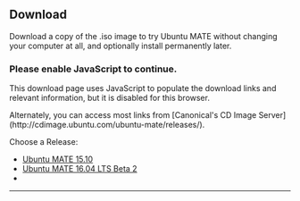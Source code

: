 <!--
.. title: Download Ubuntu MATE
.. slug: download
.. date: 2016-04-04 10:00:00 UTC
.. tags: Ubuntu,MATE,download
.. link:
.. description: Download Ubuntu MATE
.. type: text
.. author: Luke Horwell
-->

## Download
Download a copy of the .iso image to try Ubuntu MATE without changing your
computer at all, and optionally install permanently later.

<noscript>
  <div class="alert alert-danger">
    <h3>Please enable JavaScript to continue.</h3>
    <p>This download page uses JavaScript to populate the download links
    and relevant information, but it is disabled for this browser.</p>
    <p>Alternately, you can access most links from
    [Canonical's CD Image Server](http://cdimage.ubuntu.com/ubuntu-mate/releases/).</p>
  </div>
</noscript>

<div id="release-list">
  <p>Choose a Release:</p>
  <ul id="release" class="nav nav-pills" role="tablist">
    <li id="wily" role="presentation"><a href="#wily" aria-controls="home" role="tab" data-toggle="tab">Ubuntu MATE 15.10</a></li>
    <li id="xenial" role="presentation"><a href="#xenial" aria-controls="profile" role="tab" data-toggle="tab">Ubuntu MATE 16.04 LTS Beta 2</a></li>
    <li id="version-C" role="presentation"><a style="display:none" aria-controls="home" role="tab" data-toggle="tab">version-C-FRIENDLY-NAME</a></li>
  </ul>
  <hr>
</div>

<div id="arch-list" hidden>
  <p>Choose your architecture:</p>
  <ul id="arch" class="nav nav-pills" role="tablist">
    <li id="i386" role="presentation"><a href="#i386" role="tab" data-toggle="tab">32-bit PC/Mac</a></li>
    <li id="amd64" role="presentation"><a href="#amd64" role="tab" data-toggle="tab">64-bit PC/Mac</a></li>
    <li id="powerpc" role="presentation"><a href="#powerpc" role="tab" data-toggle="tab">PowerPC/Mac</a></li>
    <li id="armhf" role="presentation"><a href="#armhf" role="tab" data-toggle="tab">Raspberry Pi</a></li>
    <li id="arch-help-tab" role="presentation" style="display:none;"><a href="#arch-help" role="tab" data-toggle="tab"><span class="fa fa-question-circle"></span> Which one?</a></li>
  </ul>

  <div id="arch-help">
    <br>
    <div class="col-md-3">
      <div class="well">
        <h4>32-bit PC/Mac (i386)</h4>
        Ideal for computers with:
        <ul>
          <li>Less than 2 GB of RAM.</li>
          <li>Intel and AMD processors.</li>
          <li>Ageing PCs with low-RAM resources.</li>
          <li>Older Intel-based Apple Macintosh systems.</li>
        </ul>
        <a href=""></a>
      </div>
    </div>
    <div class="col-md-3">
      <div class="well">
        <h4>64-bit PC/Mac (amd64)</h4>
        Ideal for computers with:
        <ul>
          <li>More than 3 GB of RAM.</li>
          <li>64-bit capable Intel and AMD processors</li>
          <li>UEFI PCs booting in CSM mode.</li>
          <li>Modern Intel-based Apple Macs</li>
        </ul>
      </div>
    </div>
    <div class="col-md-3">
      <div class="well">
        <h4>PowerPC / Mac</h4>
        Designed for old generation PowerPC-based hardware, like:
        <ul>
          <li>Apple Macintosh G3, G4 and G5</li>
          <li>iBooks and PowerBooks</li>
          <li>IBM OpenPower 7xx Machines</li>
        </ul>
      </div>
    </div>
    <div class="col-md-3">
      <div class="well">
        <h4>Raspberry Pi (armhf)</h4>
        Works on models that have the aarch32 (ARMv7) architecture.
        <ul>
          <li>Raspberry Pi 2</li>
          <li>Raspberry Pi 3</li>
        </ul>
      </div>
    </div>
  </div>
  <hr>
</div>
<div id="download-links" class="row" hidden>
  <div id="release-notes" class="row">
    <div class="col-xs-3">
      <div class="text-center">
        <br>
        <img src="/favicon-144.png" alt="Ubuntu MATE">
      </div>
    </div>
    <div class="col-xs-9">
      <h3>Release Notes</h3>
      <p>See what's new and any other important information for this release.</p>
      <div id="LTS" class="alert alert-success LTS-CODENAMES">
        <p>
          <b>This release has Long Term Support (LTS)</b><br>
          Recommended if you desire a stable system. Support ends on <b>LTS_END_DATE</b>.
        </p>
      </div>
      <p><a class="rpi" href="/raspberry-pi/"><img src="/images/logos/raspberry-pi.png" width="16px" height="16px"> Learn More</a></p>
      <p><a class="rpi" href="/raspberry-pi-change-log/"><img src="/images/logos/raspberry-pi.png" width="16px" height="16px"> What's New?</a></p>
      <p><a class="wily" href="/blog/ubuntu-mate-wily-final-release/"><span class="fa fa-file"></span> Release Announcement</a></p>
      <p><a class="xenial" href="https://ubuntu-mate.org/blog/ubuntu-mate-xenial-beta2/"><span class="fa fa-file"></span> Release Announcement</a></p>
      <p><a class="version-C" href="version-C-RELEASE-URL"><span class="fa fa-file"></span> Release Announcement</a></p>
      <div id="wily-WARNING" hidden>
        <h3><b><span class="fa fa-warning"></span> wily-WARNING-HEADER</b></h3>
        <p>wily-WARNING-TEXT</p>
      </div>
      <div id="xenial-WARNING" hidden>
        <h3><b><span class="fa fa-warning"></span> xenial-WARNING-HEADER</b></h3>
        <p>xenial-WARNING-TEXT</p>
      </div>
      <div id="version-C-WARNING" hidden>
        <h3><b><span class="fa fa-warning"></span> version-C-WARNING-HEADER</b></h3>
        <p>version-C-WARNING-TEXT</p>
      </div>
    </div>
  </div>
  <hr>
  <div id="bittorrent" class="row">
    <div class="col-xs-3">
      <div class="text-center">
        <br>
        <img src="../assets/img/misc/torrent.png" alt="BitTorrent">
      </div>
    </div>
    <div class="col-xs-9">
      <h3>Via Torrent</h3>
      <p>If you can spare the bytes, a torrent is the recommended method to download Ubuntu MATE.</p>
      <p>
        <a class="wily-i386" href="http://cdimage.ubuntu.com/ubuntu-mate/releases/15.10/release/ubuntu-mate-15.10-desktop-i386.iso.torrent"><span class="fa fa-download"></span> ubuntu-mate-15.10-desktop-i386.iso.torrent</a>
        <a class="wily-amd64" href="http://cdimage.ubuntu.com/ubuntu-mate/releases/15.10/release/ubuntu-mate-15.10-desktop-amd64.iso.torrent"><span class="fa fa-download"></span> ubuntu-mate-15.10-desktop-amd64.iso.torrent</a>
        <a class="wily-powerpc" href="http://cdimage.ubuntu.com/ubuntu-mate/releases/15.10/release/ubuntu-mate-15.10-desktop-powerpc.iso.torrent"><span class="fa fa-download"></span> ubuntu-mate-15.10-desktop-powerpc.iso.torrent</a>
        <a class="wily-armhf" href="https://ubuntu-mate.org/raspberry-pi/ubuntu-mate-15.10.3-desktop-armhf-raspberry-pi-2.img.xz.torrent"><span class="fa fa-download"></span> ubuntu-mate-15.10.3-desktop-armhf-raspberry-pi-2.img.xz.torrent</a>
        <a class="xenial-i386" href="http://cdimage.ubuntu.com/ubuntu-mate/releases/16.04/beta-2/ubuntu-mate-16.04-beta2-desktop-i386.iso.torrent"><span class="fa fa-download"></span> ubuntu-mate-16.04-beta2-desktop-i386.iso.torrent</a>
        <a class="xenial-amd64" href="http://cdimage.ubuntu.com/ubuntu-mate/releases/16.04/beta-2/ubuntu-mate-16.04-beta2-desktop-amd64.iso.torrent"><span class="fa fa-download"></span> ubuntu-mate-16.04-beta2-desktop-amd64.iso.torrent</a>
        <a class="xenial-powerpc" href="http://cdimage.ubuntu.com/ubuntu-mate/releases/16.04/beta-2/ubuntu-mate-16.04-beta2-desktop-powerpc.iso.torrent"><span class="fa fa-download"></span> ubuntu-mate-16.04-beta2-desktop-powerpc.iso.torrent</a>
        <a class="xenial-armhf" href="https://ubuntu-mate.org/raspberry-pi/ubuntu-mate-16.04-beta2-desktop-armhf-raspberry-pi.img.xz.torrent"><span class="fa fa-download"></span> ubuntu-mate-16.04-beta2-desktop-armhf-raspberry-pi.img.xz.torrent</a>
        <a class="version-C-i386" href="version-C-TORRENT-URL-i386"><span class="fa fa-download"></span> version-C-TORRENT-NAME-i386</a>
        <a class="version-C-amd64" href="version-C-TORRENT-URL-amd64"><span class="fa fa-download"></span> version-C-TORRENT-NAME-amd64</a>
        <a class="version-C-powerpc" href="version-C-TORRENT-URL-powerpc"><span class="fa fa-download"></span> version-C-TORRENT-NAME-powerpc</a>
        <a class="version-C-armhf" href="version-C-TORRENT-URL-armhf"><span class="fa fa-download"></span> version-C-TORRENT-NAME-armhf</a>
      </p>
      <p>
        <a class="wily-i386" href="magnet:?xt=urn:btih:78eca987c4fa1941c84895740565a8d99ce85e92&dn=ubuntu-mate-15.10-desktop-i386.iso"><span class="fa fa-magnet"> Magnet Link</span></a>
        <a class="wily-amd64" href="magnet:?xt=urn:btih:cd45dbf7e17267362dab3adc76320038abc710b9&dn=ubuntu-mate-15.10-desktop-amd64.iso"><span class="fa fa-magnet"> Magnet Link</span></a>
        <a class="wily-powerpc" href="magnet:?xt=urn:btih:4dba4714d94f7818d9a5d7bca84a754ce11eb53e&dn=ubuntu-mate-15.10-desktop-powerpc.iso"><span class="fa fa-magnet"> Magnet Link</span></a>
        <a class="wily-armhf" href="404"><span class="fa fa-magnet"> Magnet Link</span></a>
        <a class="xenial-i386" href="magnet:?xt=urn:btih:0dcf40a0bb69496f0b5cc34f82b3dd5f050fbaa6&dn=ubuntu-mate-16.04-beta2-desktop-i386.iso"><span class="fa fa-magnet"> Magnet Link</span></a>
        <a class="xenial-amd64" href="magnet:?xt=urn:btih:9f37c7735948a466cbe14470d41cb8ddc6b304e6&dn=ubuntu-mate-16.04-beta2-desktop-amd64.iso"><span class="fa fa-magnet"> Magnet Link</span></a>
        <a class="xenial-powerpc" href="magnet:?xt=urn:btih:8780b3cbda2ebfa80fe099672aaaea83944bf46e&dn=ubuntu-mate-16.04-beta2-desktop-powerpc.iso"><span class="fa fa-magnet"> Magnet Link</span></a>
        <a class="xenial-armhf" href="404"><span class="fa fa-magnet"> Magnet Link</span></a>
        <a class="version-C-i386" href="version-C-MAGNET-URI-i386"><span class="fa fa-magnet"> Magnet Link</span></a>
        <a class="version-C-amd64" href="version-C-MAGNET-URI-amd64"><span class="fa fa-magnet"> Magnet Link</span></a>
        <a class="version-C-powerpc" href="version-C-MAGNET-URI-powerpc"><span class="fa fa-magnet"> Magnet Link</span></a>
        <a class="version-C-armhf" href="version-C-MAGNET-URI-armhf"><span class="fa fa-magnet"> Magnet Link</span></a>
      </p>
    </div>
  </div>
  <hr>
  <div id="direct-download" class="row">
    <div class="col-xs-3">
      <div class="text-center">
        <br>
        <img src="../assets/img/misc/iso-dvd-cd-disc.png" alt="Direct Download">
      </div>
    </div>
    <div class="col-xs-9">
      <h3>Via Direct Download</h3>
      <p>If preferred, you can also download the images over HTTP.</p>
      <p>
        <a class="wily-i386" href="http://cdimage.ubuntu.com/ubuntu-mate/releases/15.10/release/ubuntu-mate-15.10-desktop-i386.iso"><span class="fa fa-download"></span> ubuntu-mate-15.10-desktop-i386.iso</a>
        <a class="xenial-i386" href="http://cdimage.ubuntu.com/ubuntu-mate/releases/16.04/beta-2/ubuntu-mate-16.04-beta2-desktop-i386.iso"><span class="fa fa-download"></span> ubuntu-mate-16.04-beta2-desktop-i386.iso</a>
        <a class="version-C-i386" href="version-C-DIRECT-URL-i386"><span class="fa fa-download"></span> version-C-DIRECT-NAME-i386</a>
        <a class="wily-amd64" href="http://cdimage.ubuntu.com/ubuntu-mate/releases/15.10/release/ubuntu-mate-15.10-desktop-amd64.iso"><span class="fa fa-download"></span> ubuntu-mate-15.10-desktop-amd64.iso</a>
        <a class="xenial-amd64" href="http://cdimage.ubuntu.com/ubuntu-mate/releases/16.04/beta-2/ubuntu-mate-16.04-beta2-desktop-amd64.iso"><span class="fa fa-download"></span> ubuntu-mate-16.04-beta2-desktop-amd64.iso</a>
        <a class="version-C-amd64" href="version-C-DIRECT-URL-amd64"><span class="fa fa-download"></span> version-C-DIRECT-NAME-amd64</a>
        <a class="wily-powerpc" href="http://cdimage.ubuntu.com/ubuntu-mate/releases/15.10/release/ubuntu-mate-15.10-desktop-powerpc.iso"><span class="fa fa-download"></span> ubuntu-mate-15.10-desktop-powerpc.iso</a>
        <a class="xenial-powerpc" href="http://cdimage.ubuntu.com/ubuntu-mate/releases/16.04/beta-2/ubuntu-mate-16.04-beta2-desktop-powerpc.iso"><span class="fa fa-download"></span> ubuntu-mate-16.04-beta2-desktop-powerpc.iso</a>
        <a class="version-C-powerpc" href="version-C-DIRECT-URL-powerpc"><span class="fa fa-download"></span> version-C-DIRECT-NAME-powerpc</a>
        <img class="rpi" src="../images/flags/European-Union-Flag-16.png" width="16px" height="16px"/>
        <a class="wily-armhf" href="https://ubuntu-mate.r.worldssl.net/raspberry-pi/ubuntu-mate-15.10.3-desktop-armhf-raspberry-pi-2.img.xz"> <b>European CDN</b> - ubuntu-mate-15.10.3-desktop-armhf-raspberry-pi-2.img.xz</a>
        <a class="xenial-armhf" href="https://ubuntu-mate.r.worldssl.net/raspberry-pi/ubuntu-mate-16.04-beta2-desktop-armhf-raspberry-pi.img.xz"> <b>European CDN</b> - ubuntu-mate-16.04-beta2-desktop-armhf-raspberry-pi.img.xz</a>
        <a class="version-C-armhf" href="version-C-DIRECT-URL-armhf-eu"> version-C-DIRECT-NAME-armhf-eu</a>
        <br class="rpi">
        <img class="rpi" src="../images/flags/Canada-Flag-16.png" width="16px" height="16px"/>
        <a class="wily-armhf" href="http://can.ubuntu-mate.net/raspberry-pi/ubuntu-mate-15.10.3-desktop-armhf-raspberry-pi-2.img.xz"> <b>Canadian mirror</b> - ubuntu-mate-15.10.3-desktop-armhf-raspberry-pi-2.img.xz</a>
        <a class="xenial-armhf" href="http://can.ubuntu-mate.net/raspberry-pi/ubuntu-mate-16.04-beta2-desktop-armhf-raspberry-pi.img.xz"> <b>Canadian mirror</b> - ubuntu-mate-16.04-beta2-desktop-armhf-raspberry-pi.img.xz</a>
        <a class="version-C-armhf" href="version-C-DIRECT-URL-armhf-ca"> version-C-DIRECT-NAME-armhf-ca</a>
        <br class="rpi">
        <img class="rpi" src="../images/flags/France-Flag-16.png" width="16px" height="16px"/>
        <a class="wily-armhf" href="http://fra.ubuntu-mate.net/raspberry-pi/ubuntu-mate-15.10.3-desktop-armhf-raspberry-pi-2.img.xz"> <b>French mirror</b> - ubuntu-mate-15.10.3-desktop-armhf-raspberry-pi-2.img.xz</a>
        <a class="xenial-armhf" href="http://fra.ubuntu-mate.net/raspberry-pi/ubuntu-mate-16.04-beta2-desktop-armhf-raspberry-pi.img.xz"> <b>French mirror</b> - ubuntu-mate-16.04-beta2-desktop-armhf-raspberry-pi.img.xz</a>
        <a class="version-C-armhf" href="version-C-DIRECT-URL-armhf-fr"> version-C-DIRECT-NAME-armhf-fr</a>
      </p>
      <p>
        <b>SHA256 Checksum:</b>
        <code class="wily-i386">6a5f118dff0539779693a9d0560a503e3e90a7352099a86bf84afcca3c342f95</code>
        <code class="wily-amd64">caf12e840f33eae535332b98d4491ce3f36e2c32cb4196a2e08209f39d626dec</code>
        <code class="wily-powerpc">56fa37086e950a3055e638fdef2fb58de78b45c917bc7adb7e577c602e324463</code>
        <code class="wily-armhf">49ac8dfb73c203fe698a1a3c139b5cbec023c0d567253998e942d1fa236bbb94</code>
        <code class="xenial-i386">8bce1ac40b5d9482b629302234f52ec6e43e2dbc42b1dfa9c6c5f7e23836a8ef</code>
        <code class="xenial-amd64">cd5bd41953d2545efc62ffe52d764070a6d390e4826e60fbe30a8a7e92d52c01</code>
        <code class="xenial-powerpc">958f4dd0b67c87e736747f45188517f20872856487d4e32bcd164e982476df1e</code>
        <code class="xenial-armhf">b803095818c24cd2d81c59f31e27e83d58147dec6ac5169a590f39e3c664855d</code>
        <code class="version-C-i386">version-C-SHA256-i386</code>
        <code class="version-C-amd64">version-C-SHA256-amd64</code>
        <code class="version-C-powerpc">version-C-SHA256-powerpc</code>
        <code class="version-C-armhf">version-C-SHA256-armhf</code>
      </p>
      <p>
        <b>Download Size:</b>
        <span class="wily-i386">1.2 GB</span>
        <span class="wily-amd64">1.2 GB</span>
        <span class="wily-powerpc">1.2 GB</span>
        <span class="wily-armhf">994 MB</span>
        <span class="xenial-i386">1.7 GB</span>
        <span class="xenial-amd64">1.7 GB</span>
        <span class="xenial-powerpc">1.7 GB</span>
        <span class="xenial-armhf">1.1 GB</span>
        <span class="version-C-i386">version-C-SIZE-i386</span>
        <span class="version-C-amd64">version-C-SIZE-amd64</span>
        <span class="version-C-powerpc">version-C-SIZE-powerpc</span>
        <span class="version-C-armhf">version-C-SIZE-armhf</span>
      </p>
      <p><a href="../how-to-verify-downloads"><span class="fa fa-question-circle"></span> How to verify downloads</a></p>
      <div class="rpi">
        <span class="fa fa-heart"></span>
        Many thanks to First Colo for contributing the hosting and bandwidth for the Ubuntu MATE downloads
        for the Raspberry Pi images.
      </div>
    </div>
  </div>
  <hr>
  <div id="download-tips" class="row">
    <div class="col-xs-3">
      <div class="text-center">
        <br>
        <img src="../assets/img/misc/download-tips.png" alt="Download Tip">
      </div>
    </div>
    <div class="col-xs-9">
      <h3>Download Tip</h3>
      <p>
        If everyone who downloaded Ubuntu MATE donated $2.50 it would fund the full-time development
        of Ubuntu MATE and MATE Desktop. Please give us a tip and help both projects flourish!
      </p>
      <div class="row">
        <div class="wily-i386 col-xs-3"><form name="single" class="form-horizontal" action="https://www.paypal.com/cgi-bin/webscr" method="post">
<fieldset><button type="submit" class="btn btn-primary">Tip us <b>$2.50</b></button></fieldset>
<input type="hidden" name="cmd" value="_xclick">  <input type="hidden" name="business" value="6282B4CZGVCB6">  <input type="hidden" name="item_name" value="Ubuntu MATE 15.10 for 32-bit machines Download Tip">  <input type="hidden" name="no_shipping" value="1">  <input type="hidden" name="no_note" value="1">  <input type="hidden" name="charset" value="UTF-8">  <input type="hidden" name="amount" value="2.50">  <input type="hidden" name="currency_code" value="USD">  <input type="hidden" name="src" value="1"><input type="hidden" name="sra" value="1">   <input type="hidden" name="return" value="https://ubuntu-mate.org/donation-completed/">   <input type="hidden" name="cancel_return" value="https://ubuntu-mate.org/donation-cancelled/">
</form></div>
<div class="wily-i386 col-xs-3"><form name="single" class="form-horizontal" action="https://www.paypal.com/cgi-bin/webscr" method="post">
<fieldset><button type="submit" class="btn btn-primary">Tip us <b>$5</b></button></fieldset>
<input type="hidden" name="cmd" value="_xclick">  <input type="hidden" name="business" value="6282B4CZGVCB6">  <input type="hidden" name="item_name" value="Ubuntu MATE 15.10 for 32-bit machines Download Tip">  <input type="hidden" name="no_shipping" value="1">  <input type="hidden" name="no_note" value="1">  <input type="hidden" name="charset" value="UTF-8">  <input type="hidden" name="amount" value="5">  <input type="hidden" name="currency_code" value="USD">  <input type="hidden" name="src" value="1"><input type="hidden" name="sra" value="1">   <input type="hidden" name="return" value="https://ubuntu-mate.org/donation-completed/">   <input type="hidden" name="cancel_return" value="https://ubuntu-mate.org/donation-cancelled/">
</form></div>
<div class="wily-i386 col-xs-3"><form name="single" class="form-horizontal" action="https://www.paypal.com/cgi-bin/webscr" method="post">
<fieldset><button type="submit" class="btn btn-primary">Tip us <b>$10</b></button></fieldset>
<input type="hidden" name="cmd" value="_xclick">  <input type="hidden" name="business" value="6282B4CZGVCB6">  <input type="hidden" name="item_name" value="Ubuntu MATE 15.10 for 32-bit machines Download Tip">  <input type="hidden" name="no_shipping" value="1">  <input type="hidden" name="no_note" value="1">  <input type="hidden" name="charset" value="UTF-8">  <input type="hidden" name="amount" value="10">  <input type="hidden" name="currency_code" value="USD">  <input type="hidden" name="src" value="1"><input type="hidden" name="sra" value="1">   <input type="hidden" name="return" value="https://ubuntu-mate.org/donation-completed/">   <input type="hidden" name="cancel_return" value="https://ubuntu-mate.org/donation-cancelled/">
</form></div>
<div class="wily-i386 col-xs-3"><form name="single" class="form-horizontal" action="https://www.paypal.com/cgi-bin/webscr" method="post">
<fieldset><button type="submit" class="btn btn-primary">Tip us <b>$20</b></button></fieldset>
<input type="hidden" name="cmd" value="_xclick">  <input type="hidden" name="business" value="6282B4CZGVCB6">  <input type="hidden" name="item_name" value="Ubuntu MATE 15.10 for 32-bit machines Download Tip">  <input type="hidden" name="no_shipping" value="1">  <input type="hidden" name="no_note" value="1">  <input type="hidden" name="charset" value="UTF-8">  <input type="hidden" name="amount" value="20">  <input type="hidden" name="currency_code" value="USD">  <input type="hidden" name="src" value="1"><input type="hidden" name="sra" value="1">   <input type="hidden" name="return" value="https://ubuntu-mate.org/donation-completed/">   <input type="hidden" name="cancel_return" value="https://ubuntu-mate.org/donation-cancelled/">
</form></div>
<div class="wily-amd64 col-xs-3"><form name="single" class="form-horizontal" action="https://www.paypal.com/cgi-bin/webscr" method="post">
<fieldset><button type="submit" class="btn btn-primary">Tip us <b>$2.50</b></button></fieldset>
<input type="hidden" name="cmd" value="_xclick">  <input type="hidden" name="business" value="6282B4CZGVCB6">  <input type="hidden" name="item_name" value="Ubuntu MATE 15.10 for 64-bit machines Download Tip">  <input type="hidden" name="no_shipping" value="1">  <input type="hidden" name="no_note" value="1">  <input type="hidden" name="charset" value="UTF-8">  <input type="hidden" name="amount" value="2.50">  <input type="hidden" name="currency_code" value="USD">  <input type="hidden" name="src" value="1"><input type="hidden" name="sra" value="1">   <input type="hidden" name="return" value="https://ubuntu-mate.org/donation-completed/">   <input type="hidden" name="cancel_return" value="https://ubuntu-mate.org/donation-cancelled/">
</form></div>
<div class="wily-amd64 col-xs-3"><form name="single" class="form-horizontal" action="https://www.paypal.com/cgi-bin/webscr" method="post">
<fieldset><button type="submit" class="btn btn-primary">Tip us <b>$5</b></button></fieldset>
<input type="hidden" name="cmd" value="_xclick">  <input type="hidden" name="business" value="6282B4CZGVCB6">  <input type="hidden" name="item_name" value="Ubuntu MATE 15.10 for 64-bit machines Download Tip">  <input type="hidden" name="no_shipping" value="1">  <input type="hidden" name="no_note" value="1">  <input type="hidden" name="charset" value="UTF-8">  <input type="hidden" name="amount" value="5">  <input type="hidden" name="currency_code" value="USD">  <input type="hidden" name="src" value="1"><input type="hidden" name="sra" value="1">   <input type="hidden" name="return" value="https://ubuntu-mate.org/donation-completed/">   <input type="hidden" name="cancel_return" value="https://ubuntu-mate.org/donation-cancelled/">
</form></div>
<div class="wily-amd64 col-xs-3"><form name="single" class="form-horizontal" action="https://www.paypal.com/cgi-bin/webscr" method="post">
<fieldset><button type="submit" class="btn btn-primary">Tip us <b>$10</b></button></fieldset>
<input type="hidden" name="cmd" value="_xclick">  <input type="hidden" name="business" value="6282B4CZGVCB6">  <input type="hidden" name="item_name" value="Ubuntu MATE 15.10 for 64-bit machines Download Tip">  <input type="hidden" name="no_shipping" value="1">  <input type="hidden" name="no_note" value="1">  <input type="hidden" name="charset" value="UTF-8">  <input type="hidden" name="amount" value="10">  <input type="hidden" name="currency_code" value="USD">  <input type="hidden" name="src" value="1"><input type="hidden" name="sra" value="1">   <input type="hidden" name="return" value="https://ubuntu-mate.org/donation-completed/">   <input type="hidden" name="cancel_return" value="https://ubuntu-mate.org/donation-cancelled/">
</form></div>
<div class="wily-amd64 col-xs-3"><form name="single" class="form-horizontal" action="https://www.paypal.com/cgi-bin/webscr" method="post">
<fieldset><button type="submit" class="btn btn-primary">Tip us <b>$20</b></button></fieldset>
<input type="hidden" name="cmd" value="_xclick">  <input type="hidden" name="business" value="6282B4CZGVCB6">  <input type="hidden" name="item_name" value="Ubuntu MATE 15.10 for 64-bit machines Download Tip">  <input type="hidden" name="no_shipping" value="1">  <input type="hidden" name="no_note" value="1">  <input type="hidden" name="charset" value="UTF-8">  <input type="hidden" name="amount" value="20">  <input type="hidden" name="currency_code" value="USD">  <input type="hidden" name="src" value="1"><input type="hidden" name="sra" value="1">   <input type="hidden" name="return" value="https://ubuntu-mate.org/donation-completed/">   <input type="hidden" name="cancel_return" value="https://ubuntu-mate.org/donation-cancelled/">
</form></div>
<div class="wily-powerpc col-xs-3"><form name="single" class="form-horizontal" action="https://www.paypal.com/cgi-bin/webscr" method="post">
<fieldset><button type="submit" class="btn btn-primary">Tip us <b>$2.50</b></button></fieldset>
<input type="hidden" name="cmd" value="_xclick">  <input type="hidden" name="business" value="6282B4CZGVCB6">  <input type="hidden" name="item_name" value="Ubuntu MATE 15.10 for PowerPC Download Tip">  <input type="hidden" name="no_shipping" value="1">  <input type="hidden" name="no_note" value="1">  <input type="hidden" name="charset" value="UTF-8">  <input type="hidden" name="amount" value="2.50">  <input type="hidden" name="currency_code" value="USD">  <input type="hidden" name="src" value="1"><input type="hidden" name="sra" value="1">   <input type="hidden" name="return" value="https://ubuntu-mate.org/donation-completed/">   <input type="hidden" name="cancel_return" value="https://ubuntu-mate.org/donation-cancelled/">
</form></div>
<div class="wily-powerpc col-xs-3"><form name="single" class="form-horizontal" action="https://www.paypal.com/cgi-bin/webscr" method="post">
<fieldset><button type="submit" class="btn btn-primary">Tip us <b>$5</b></button></fieldset>
<input type="hidden" name="cmd" value="_xclick">  <input type="hidden" name="business" value="6282B4CZGVCB6">  <input type="hidden" name="item_name" value="Ubuntu MATE 15.10 for PowerPC Download Tip">  <input type="hidden" name="no_shipping" value="1">  <input type="hidden" name="no_note" value="1">  <input type="hidden" name="charset" value="UTF-8">  <input type="hidden" name="amount" value="5">  <input type="hidden" name="currency_code" value="USD">  <input type="hidden" name="src" value="1"><input type="hidden" name="sra" value="1">   <input type="hidden" name="return" value="https://ubuntu-mate.org/donation-completed/">   <input type="hidden" name="cancel_return" value="https://ubuntu-mate.org/donation-cancelled/">
</form></div>
<div class="wily-powerpc col-xs-3"><form name="single" class="form-horizontal" action="https://www.paypal.com/cgi-bin/webscr" method="post">
<fieldset><button type="submit" class="btn btn-primary">Tip us <b>$10</b></button></fieldset>
<input type="hidden" name="cmd" value="_xclick">  <input type="hidden" name="business" value="6282B4CZGVCB6">  <input type="hidden" name="item_name" value="Ubuntu MATE 15.10 for PowerPC Download Tip">  <input type="hidden" name="no_shipping" value="1">  <input type="hidden" name="no_note" value="1">  <input type="hidden" name="charset" value="UTF-8">  <input type="hidden" name="amount" value="10">  <input type="hidden" name="currency_code" value="USD">  <input type="hidden" name="src" value="1"><input type="hidden" name="sra" value="1">   <input type="hidden" name="return" value="https://ubuntu-mate.org/donation-completed/">   <input type="hidden" name="cancel_return" value="https://ubuntu-mate.org/donation-cancelled/">
</form></div>
<div class="wily-powerpc col-xs-3"><form name="single" class="form-horizontal" action="https://www.paypal.com/cgi-bin/webscr" method="post">
<fieldset><button type="submit" class="btn btn-primary">Tip us <b>$20</b></button></fieldset>
<input type="hidden" name="cmd" value="_xclick">  <input type="hidden" name="business" value="6282B4CZGVCB6">  <input type="hidden" name="item_name" value="Ubuntu MATE 15.10 for PowerPC Download Tip">  <input type="hidden" name="no_shipping" value="1">  <input type="hidden" name="no_note" value="1">  <input type="hidden" name="charset" value="UTF-8">  <input type="hidden" name="amount" value="20">  <input type="hidden" name="currency_code" value="USD">  <input type="hidden" name="src" value="1"><input type="hidden" name="sra" value="1">   <input type="hidden" name="return" value="https://ubuntu-mate.org/donation-completed/">   <input type="hidden" name="cancel_return" value="https://ubuntu-mate.org/donation-cancelled/">
</form></div>
<div class="wily-armhf col-xs-3"><form name="single" class="form-horizontal" action="https://www.paypal.com/cgi-bin/webscr" method="post">
<fieldset><button type="submit" class="btn btn-primary">Tip us <b>$2.50</b></button></fieldset>
<input type="hidden" name="cmd" value="_xclick">  <input type="hidden" name="business" value="6282B4CZGVCB6">  <input type="hidden" name="item_name" value="Ubuntu MATE 15.10 for Raspberry Pi 2 and 3 Download Tip">  <input type="hidden" name="no_shipping" value="1">  <input type="hidden" name="no_note" value="1">  <input type="hidden" name="charset" value="UTF-8">  <input type="hidden" name="amount" value="2.50">  <input type="hidden" name="currency_code" value="USD">  <input type="hidden" name="src" value="1"><input type="hidden" name="sra" value="1">   <input type="hidden" name="return" value="https://ubuntu-mate.org/donation-completed/">   <input type="hidden" name="cancel_return" value="https://ubuntu-mate.org/donation-cancelled/">
</form></div>
<div class="wily-armhf col-xs-3"><form name="single" class="form-horizontal" action="https://www.paypal.com/cgi-bin/webscr" method="post">
<fieldset><button type="submit" class="btn btn-primary">Tip us <b>$5</b></button></fieldset>
<input type="hidden" name="cmd" value="_xclick">  <input type="hidden" name="business" value="6282B4CZGVCB6">  <input type="hidden" name="item_name" value="Ubuntu MATE 15.10 for Raspberry Pi 2 and 3 Download Tip">  <input type="hidden" name="no_shipping" value="1">  <input type="hidden" name="no_note" value="1">  <input type="hidden" name="charset" value="UTF-8">  <input type="hidden" name="amount" value="5">  <input type="hidden" name="currency_code" value="USD">  <input type="hidden" name="src" value="1"><input type="hidden" name="sra" value="1">   <input type="hidden" name="return" value="https://ubuntu-mate.org/donation-completed/">   <input type="hidden" name="cancel_return" value="https://ubuntu-mate.org/donation-cancelled/">
</form></div>
<div class="wily-armhf col-xs-3"><form name="single" class="form-horizontal" action="https://www.paypal.com/cgi-bin/webscr" method="post">
<fieldset><button type="submit" class="btn btn-primary">Tip us <b>$10</b></button></fieldset>
<input type="hidden" name="cmd" value="_xclick">  <input type="hidden" name="business" value="6282B4CZGVCB6">  <input type="hidden" name="item_name" value="Ubuntu MATE 15.10 for Raspberry Pi 2 and 3 Download Tip">  <input type="hidden" name="no_shipping" value="1">  <input type="hidden" name="no_note" value="1">  <input type="hidden" name="charset" value="UTF-8">  <input type="hidden" name="amount" value="10">  <input type="hidden" name="currency_code" value="USD">  <input type="hidden" name="src" value="1"><input type="hidden" name="sra" value="1">   <input type="hidden" name="return" value="https://ubuntu-mate.org/donation-completed/">   <input type="hidden" name="cancel_return" value="https://ubuntu-mate.org/donation-cancelled/">
</form></div>
<div class="wily-armhf col-xs-3"><form name="single" class="form-horizontal" action="https://www.paypal.com/cgi-bin/webscr" method="post">
<fieldset><button type="submit" class="btn btn-primary">Tip us <b>$20</b></button></fieldset>
<input type="hidden" name="cmd" value="_xclick">  <input type="hidden" name="business" value="6282B4CZGVCB6">  <input type="hidden" name="item_name" value="Ubuntu MATE 15.10 for Raspberry Pi 2 and 3 Download Tip">  <input type="hidden" name="no_shipping" value="1">  <input type="hidden" name="no_note" value="1">  <input type="hidden" name="charset" value="UTF-8">  <input type="hidden" name="amount" value="20">  <input type="hidden" name="currency_code" value="USD">  <input type="hidden" name="src" value="1"><input type="hidden" name="sra" value="1">   <input type="hidden" name="return" value="https://ubuntu-mate.org/donation-completed/">   <input type="hidden" name="cancel_return" value="https://ubuntu-mate.org/donation-cancelled/">
</form></div>
<div class="xenial-i386 col-xs-3"><form name="single" class="form-horizontal" action="https://www.paypal.com/cgi-bin/webscr" method="post">
<fieldset><button type="submit" class="btn btn-primary">Tip us <b>$2.50</b></button></fieldset>
<input type="hidden" name="cmd" value="_xclick">  <input type="hidden" name="business" value="6282B4CZGVCB6">  <input type="hidden" name="item_name" value="Ubuntu MATE 16.04 for 32-bit machines Download Tip">  <input type="hidden" name="no_shipping" value="1">  <input type="hidden" name="no_note" value="1">  <input type="hidden" name="charset" value="UTF-8">  <input type="hidden" name="amount" value="2.50">  <input type="hidden" name="currency_code" value="USD">  <input type="hidden" name="src" value="1"><input type="hidden" name="sra" value="1">   <input type="hidden" name="return" value="https://ubuntu-mate.org/donation-completed/">   <input type="hidden" name="cancel_return" value="https://ubuntu-mate.org/donation-cancelled/">
</form></div>
<div class="xenial-i386 col-xs-3"><form name="single" class="form-horizontal" action="https://www.paypal.com/cgi-bin/webscr" method="post">
<fieldset><button type="submit" class="btn btn-primary">Tip us <b>$5</b></button></fieldset>
<input type="hidden" name="cmd" value="_xclick">  <input type="hidden" name="business" value="6282B4CZGVCB6">  <input type="hidden" name="item_name" value="Ubuntu MATE 16.04 for 32-bit machines Download Tip">  <input type="hidden" name="no_shipping" value="1">  <input type="hidden" name="no_note" value="1">  <input type="hidden" name="charset" value="UTF-8">  <input type="hidden" name="amount" value="5">  <input type="hidden" name="currency_code" value="USD">  <input type="hidden" name="src" value="1"><input type="hidden" name="sra" value="1">   <input type="hidden" name="return" value="https://ubuntu-mate.org/donation-completed/">   <input type="hidden" name="cancel_return" value="https://ubuntu-mate.org/donation-cancelled/">
</form></div>
<div class="xenial-i386 col-xs-3"><form name="single" class="form-horizontal" action="https://www.paypal.com/cgi-bin/webscr" method="post">
<fieldset><button type="submit" class="btn btn-primary">Tip us <b>$10</b></button></fieldset>
<input type="hidden" name="cmd" value="_xclick">  <input type="hidden" name="business" value="6282B4CZGVCB6">  <input type="hidden" name="item_name" value="Ubuntu MATE 16.04 for 32-bit machines Download Tip">  <input type="hidden" name="no_shipping" value="1">  <input type="hidden" name="no_note" value="1">  <input type="hidden" name="charset" value="UTF-8">  <input type="hidden" name="amount" value="10">  <input type="hidden" name="currency_code" value="USD">  <input type="hidden" name="src" value="1"><input type="hidden" name="sra" value="1">   <input type="hidden" name="return" value="https://ubuntu-mate.org/donation-completed/">   <input type="hidden" name="cancel_return" value="https://ubuntu-mate.org/donation-cancelled/">
</form></div>
<div class="xenial-i386 col-xs-3"><form name="single" class="form-horizontal" action="https://www.paypal.com/cgi-bin/webscr" method="post">
<fieldset><button type="submit" class="btn btn-primary">Tip us <b>$20</b></button></fieldset>
<input type="hidden" name="cmd" value="_xclick">  <input type="hidden" name="business" value="6282B4CZGVCB6">  <input type="hidden" name="item_name" value="Ubuntu MATE 16.04 for 32-bit machines Download Tip">  <input type="hidden" name="no_shipping" value="1">  <input type="hidden" name="no_note" value="1">  <input type="hidden" name="charset" value="UTF-8">  <input type="hidden" name="amount" value="20">  <input type="hidden" name="currency_code" value="USD">  <input type="hidden" name="src" value="1"><input type="hidden" name="sra" value="1">   <input type="hidden" name="return" value="https://ubuntu-mate.org/donation-completed/">   <input type="hidden" name="cancel_return" value="https://ubuntu-mate.org/donation-cancelled/">
</form></div>
<div class="xenial-amd64 col-xs-3"><form name="single" class="form-horizontal" action="https://www.paypal.com/cgi-bin/webscr" method="post">
<fieldset><button type="submit" class="btn btn-primary">Tip us <b>$2.50</b></button></fieldset>
<input type="hidden" name="cmd" value="_xclick">  <input type="hidden" name="business" value="6282B4CZGVCB6">  <input type="hidden" name="item_name" value="Ubuntu MATE 16.04 for 64-bit machines Download Tip">  <input type="hidden" name="no_shipping" value="1">  <input type="hidden" name="no_note" value="1">  <input type="hidden" name="charset" value="UTF-8">  <input type="hidden" name="amount" value="2.50">  <input type="hidden" name="currency_code" value="USD">  <input type="hidden" name="src" value="1"><input type="hidden" name="sra" value="1">   <input type="hidden" name="return" value="https://ubuntu-mate.org/donation-completed/">   <input type="hidden" name="cancel_return" value="https://ubuntu-mate.org/donation-cancelled/">
</form></div>
<div class="xenial-amd64 col-xs-3"><form name="single" class="form-horizontal" action="https://www.paypal.com/cgi-bin/webscr" method="post">
<fieldset><button type="submit" class="btn btn-primary">Tip us <b>$5</b></button></fieldset>
<input type="hidden" name="cmd" value="_xclick">  <input type="hidden" name="business" value="6282B4CZGVCB6">  <input type="hidden" name="item_name" value="Ubuntu MATE 16.04 for 64-bit machines Download Tip">  <input type="hidden" name="no_shipping" value="1">  <input type="hidden" name="no_note" value="1">  <input type="hidden" name="charset" value="UTF-8">  <input type="hidden" name="amount" value="5">  <input type="hidden" name="currency_code" value="USD">  <input type="hidden" name="src" value="1"><input type="hidden" name="sra" value="1">   <input type="hidden" name="return" value="https://ubuntu-mate.org/donation-completed/">   <input type="hidden" name="cancel_return" value="https://ubuntu-mate.org/donation-cancelled/">
</form></div>
<div class="xenial-amd64 col-xs-3"><form name="single" class="form-horizontal" action="https://www.paypal.com/cgi-bin/webscr" method="post">
<fieldset><button type="submit" class="btn btn-primary">Tip us <b>$10</b></button></fieldset>
<input type="hidden" name="cmd" value="_xclick">  <input type="hidden" name="business" value="6282B4CZGVCB6">  <input type="hidden" name="item_name" value="Ubuntu MATE 16.04 for 64-bit machines Download Tip">  <input type="hidden" name="no_shipping" value="1">  <input type="hidden" name="no_note" value="1">  <input type="hidden" name="charset" value="UTF-8">  <input type="hidden" name="amount" value="10">  <input type="hidden" name="currency_code" value="USD">  <input type="hidden" name="src" value="1"><input type="hidden" name="sra" value="1">   <input type="hidden" name="return" value="https://ubuntu-mate.org/donation-completed/">   <input type="hidden" name="cancel_return" value="https://ubuntu-mate.org/donation-cancelled/">
</form></div>
<div class="xenial-amd64 col-xs-3"><form name="single" class="form-horizontal" action="https://www.paypal.com/cgi-bin/webscr" method="post">
<fieldset><button type="submit" class="btn btn-primary">Tip us <b>$20</b></button></fieldset>
<input type="hidden" name="cmd" value="_xclick">  <input type="hidden" name="business" value="6282B4CZGVCB6">  <input type="hidden" name="item_name" value="Ubuntu MATE 16.04 for 64-bit machines Download Tip">  <input type="hidden" name="no_shipping" value="1">  <input type="hidden" name="no_note" value="1">  <input type="hidden" name="charset" value="UTF-8">  <input type="hidden" name="amount" value="20">  <input type="hidden" name="currency_code" value="USD">  <input type="hidden" name="src" value="1"><input type="hidden" name="sra" value="1">   <input type="hidden" name="return" value="https://ubuntu-mate.org/donation-completed/">   <input type="hidden" name="cancel_return" value="https://ubuntu-mate.org/donation-cancelled/">
</form></div>
<div class="xenial-powerpc col-xs-3"><form name="single" class="form-horizontal" action="https://www.paypal.com/cgi-bin/webscr" method="post">
<fieldset><button type="submit" class="btn btn-primary">Tip us <b>$2.50</b></button></fieldset>
<input type="hidden" name="cmd" value="_xclick">  <input type="hidden" name="business" value="6282B4CZGVCB6">  <input type="hidden" name="item_name" value="Ubuntu MATE 16.04 for PowerPC Download Tip">  <input type="hidden" name="no_shipping" value="1">  <input type="hidden" name="no_note" value="1">  <input type="hidden" name="charset" value="UTF-8">  <input type="hidden" name="amount" value="2.50">  <input type="hidden" name="currency_code" value="USD">  <input type="hidden" name="src" value="1"><input type="hidden" name="sra" value="1">   <input type="hidden" name="return" value="https://ubuntu-mate.org/donation-completed/">   <input type="hidden" name="cancel_return" value="https://ubuntu-mate.org/donation-cancelled/">
</form></div>
<div class="xenial-powerpc col-xs-3"><form name="single" class="form-horizontal" action="https://www.paypal.com/cgi-bin/webscr" method="post">
<fieldset><button type="submit" class="btn btn-primary">Tip us <b>$5</b></button></fieldset>
<input type="hidden" name="cmd" value="_xclick">  <input type="hidden" name="business" value="6282B4CZGVCB6">  <input type="hidden" name="item_name" value="Ubuntu MATE 16.04 for PowerPC Download Tip">  <input type="hidden" name="no_shipping" value="1">  <input type="hidden" name="no_note" value="1">  <input type="hidden" name="charset" value="UTF-8">  <input type="hidden" name="amount" value="5">  <input type="hidden" name="currency_code" value="USD">  <input type="hidden" name="src" value="1"><input type="hidden" name="sra" value="1">   <input type="hidden" name="return" value="https://ubuntu-mate.org/donation-completed/">   <input type="hidden" name="cancel_return" value="https://ubuntu-mate.org/donation-cancelled/">
</form></div>
<div class="xenial-powerpc col-xs-3"><form name="single" class="form-horizontal" action="https://www.paypal.com/cgi-bin/webscr" method="post">
<fieldset><button type="submit" class="btn btn-primary">Tip us <b>$10</b></button></fieldset>
<input type="hidden" name="cmd" value="_xclick">  <input type="hidden" name="business" value="6282B4CZGVCB6">  <input type="hidden" name="item_name" value="Ubuntu MATE 16.04 for PowerPC Download Tip">  <input type="hidden" name="no_shipping" value="1">  <input type="hidden" name="no_note" value="1">  <input type="hidden" name="charset" value="UTF-8">  <input type="hidden" name="amount" value="10">  <input type="hidden" name="currency_code" value="USD">  <input type="hidden" name="src" value="1"><input type="hidden" name="sra" value="1">   <input type="hidden" name="return" value="https://ubuntu-mate.org/donation-completed/">   <input type="hidden" name="cancel_return" value="https://ubuntu-mate.org/donation-cancelled/">
</form></div>
<div class="xenial-powerpc col-xs-3"><form name="single" class="form-horizontal" action="https://www.paypal.com/cgi-bin/webscr" method="post">
<fieldset><button type="submit" class="btn btn-primary">Tip us <b>$20</b></button></fieldset>
<input type="hidden" name="cmd" value="_xclick">  <input type="hidden" name="business" value="6282B4CZGVCB6">  <input type="hidden" name="item_name" value="Ubuntu MATE 16.04 for PowerPC Download Tip">  <input type="hidden" name="no_shipping" value="1">  <input type="hidden" name="no_note" value="1">  <input type="hidden" name="charset" value="UTF-8">  <input type="hidden" name="amount" value="20">  <input type="hidden" name="currency_code" value="USD">  <input type="hidden" name="src" value="1"><input type="hidden" name="sra" value="1">   <input type="hidden" name="return" value="https://ubuntu-mate.org/donation-completed/">   <input type="hidden" name="cancel_return" value="https://ubuntu-mate.org/donation-cancelled/">
</form></div>
<div class="xenial-armhf col-xs-3"><form name="single" class="form-horizontal" action="https://www.paypal.com/cgi-bin/webscr" method="post">
<fieldset><button type="submit" class="btn btn-primary">Tip us <b>$2.50</b></button></fieldset>
<input type="hidden" name="cmd" value="_xclick">  <input type="hidden" name="business" value="6282B4CZGVCB6">  <input type="hidden" name="item_name" value="Ubuntu MATE 16.04 for Raspberry Pi 2 and 3 Download Tip">  <input type="hidden" name="no_shipping" value="1">  <input type="hidden" name="no_note" value="1">  <input type="hidden" name="charset" value="UTF-8">  <input type="hidden" name="amount" value="2.50">  <input type="hidden" name="currency_code" value="USD">  <input type="hidden" name="src" value="1"><input type="hidden" name="sra" value="1">   <input type="hidden" name="return" value="https://ubuntu-mate.org/donation-completed/">   <input type="hidden" name="cancel_return" value="https://ubuntu-mate.org/donation-cancelled/">
</form></div>
<div class="xenial-armhf col-xs-3"><form name="single" class="form-horizontal" action="https://www.paypal.com/cgi-bin/webscr" method="post">
<fieldset><button type="submit" class="btn btn-primary">Tip us <b>$5</b></button></fieldset>
<input type="hidden" name="cmd" value="_xclick">  <input type="hidden" name="business" value="6282B4CZGVCB6">  <input type="hidden" name="item_name" value="Ubuntu MATE 16.04 for Raspberry Pi 2 and 3 Download Tip">  <input type="hidden" name="no_shipping" value="1">  <input type="hidden" name="no_note" value="1">  <input type="hidden" name="charset" value="UTF-8">  <input type="hidden" name="amount" value="5">  <input type="hidden" name="currency_code" value="USD">  <input type="hidden" name="src" value="1"><input type="hidden" name="sra" value="1">   <input type="hidden" name="return" value="https://ubuntu-mate.org/donation-completed/">   <input type="hidden" name="cancel_return" value="https://ubuntu-mate.org/donation-cancelled/">
</form></div>
<div class="xenial-armhf col-xs-3"><form name="single" class="form-horizontal" action="https://www.paypal.com/cgi-bin/webscr" method="post">
<fieldset><button type="submit" class="btn btn-primary">Tip us <b>$10</b></button></fieldset>
<input type="hidden" name="cmd" value="_xclick">  <input type="hidden" name="business" value="6282B4CZGVCB6">  <input type="hidden" name="item_name" value="Ubuntu MATE 16.04 for Raspberry Pi 2 and 3 Download Tip">  <input type="hidden" name="no_shipping" value="1">  <input type="hidden" name="no_note" value="1">  <input type="hidden" name="charset" value="UTF-8">  <input type="hidden" name="amount" value="10">  <input type="hidden" name="currency_code" value="USD">  <input type="hidden" name="src" value="1"><input type="hidden" name="sra" value="1">   <input type="hidden" name="return" value="https://ubuntu-mate.org/donation-completed/">   <input type="hidden" name="cancel_return" value="https://ubuntu-mate.org/donation-cancelled/">
</form></div>
<div class="xenial-armhf col-xs-3"><form name="single" class="form-horizontal" action="https://www.paypal.com/cgi-bin/webscr" method="post">
<fieldset><button type="submit" class="btn btn-primary">Tip us <b>$20</b></button></fieldset>
<input type="hidden" name="cmd" value="_xclick">  <input type="hidden" name="business" value="6282B4CZGVCB6">  <input type="hidden" name="item_name" value="Ubuntu MATE 16.04 for Raspberry Pi 2 and 3 Download Tip">  <input type="hidden" name="no_shipping" value="1">  <input type="hidden" name="no_note" value="1">  <input type="hidden" name="charset" value="UTF-8">  <input type="hidden" name="amount" value="20">  <input type="hidden" name="currency_code" value="USD">  <input type="hidden" name="src" value="1"><input type="hidden" name="sra" value="1">   <input type="hidden" name="return" value="https://ubuntu-mate.org/donation-completed/">   <input type="hidden" name="cancel_return" value="https://ubuntu-mate.org/donation-cancelled/">
</form></div>

      </div>
      <p><b>Powered by: </b> <img src="../assets/img/logos/pp-logo-100px.png"/></p>
      <p>
        To donate more or become an Ubuntu MATE patron
        <a href="https://ubuntu-mate.org/donate/">please visit the donate page</a>.
      </p>
    </div>
  </div>
  <hr>
  <div id="sponsor1" class="row">
    <div class="col-xs-3">
      <div class="text-center">
        <br><br>
        <img src="../images/sponsors/osdisc.png" alt="OSDisc.com">
      </div>
    </div>
    <div class="col-xs-9">
      <h3>Purchase DVDs and USBs</h3>
      <h4>OSDisc.com</h4>
      <p>OSDisc.com is a leading source for Linux DVDs and USBs. Purchase ready-to-use bootable
      DVDs and memory sticks that come pre-installed with Ubuntu MATE and have persistent storage.</p>
      <p>
        <a href="https://www.osdisc.com/products/ubuntumate?affiliate=ubuntumate">
          <span class="fa fa-shopping-cart"></span> Purchase
        </a>
      </p>
    </div>
  </div>
  <div id="sponsor2" class="row">
    <div class="col-xs-3">
      <div class="text-center">
        <br>
        <img src="../images/merch/hellotux/flash-drive.png" alt="HelloTux Flash Drive">
      </div>
    </div>
    <div class="col-xs-9">
      <h4>HELLOTUX</h4>
      <p>HELLOTUX sell an Ubuntu MATE branded 8GB Metallic Unibody USB stick that is just 41 mm
      long and less than 5 mm thick. It’s the perfect flash drive for your key ring, always
      with you. HELLOTUX will also help you to upgrade your flash drive to the next version
      of Ubuntu MATE, absolutely free.</p>
      <p>
        <a href="https://www.hellotux.com/ubuntumate1510_flash_drive">
          <span class="fa fa-shopping-cart"></span> Purchase
        </a>
      </p>
    </div>
  </div>
  <div id="mirrors" class="row">
    <div class="col-xs-3">
      <div class="text-center">
        <br>
        <img src="../assets/img/logos/i18n-small.png" alt="Mirrors and Other Options">
      </div>
    </div>
    <div class="col-xs-9">
      <h3>Mirrors and Other Options</h3>
      <p>You might prefer to find a DVD image on a mirror server that is geographically
      close to you in order to achieve a faster download.</p>
      <p>
        <a target="_blank" href="https://launchpad.net/ubuntu/+cdmirrors">
          <span class="fa fa-globe"></span> List Official Mirrors
        </a>
      </p>
      <p>
        <a class="wily" href="http://cdimage.ubuntu.com/ubuntu-mate/releases/15.10/release/" target="_blank"><span class="fa fa-bookmark"></span> Other Downloads</a>
        <a class="xenial" href="http://cdimage.ubuntu.com/ubuntu-mate/releases/16.04/beta-2/" target="_blank"><span class="fa fa-bookmark"></span> Other Downloads</a>
        <a class="version-C" href="version-C-OTHER" target="_blank"><span class="fa fa-bookmark"></span> Other Downloads</a>
      </p>
    </div>
  </div>
  <hr id="mirrors-hr">
  <hr>
  <div id="getting-started" class="row">
    <div class="col-xs-3">
      <div class="text-center">
        <br>
        <img src="../images/merch/hellotux/getting-started.png" alt="Getting Started Resources">
      </div>
    </div>
    <div class="col-xs-9">
      <h3>Useful Resources</h3>
      <p>The following resources may be useful to get you up and running.</p>
      <p>
        <ul>
          <li><a href="../about/#hardware_requirements">System Requirements</a></li>
          <li><a href="https://help.ubuntu.com/community/BurningIsoHowto">Burning a DVD on Windows, Mac and GNU/Linux</a></li>
          <li><a href="../how-to-create-bootable-usb-drive">Creating a bootable USB on Windows, Mac and GNU/Linux</a></li>
        </ul>
      </p>
      <hr>
      <h4>Getting Involved</h4>
      <p>Stop by to share your experiences, ask questions
      and discuss topics with other users and developers.</p>
      <p><a href="https://ubuntu-mate.community"><span class="fa fa-user"></span> Meet the Community</a></p>
      <hr>
      <h4>Squishing Bugs</h4>
      <p>Found a serious issue? Please report them to Launchpad so we can
      get the relevant developers on the job.</p>
      <p><a href="https://bugs.launchpad.net/ubuntu-mate"><span class="fa fa-bug"></span> View Bug Tracker</a></p>
    </div>
  </div>
  <br>
</div>

<script src="https://code.jquery.com/jquery-1.12.2.min.js"></script>
<script src="https://maxcdn.bootstrapcdn.com/bootstrap/3.3.6/js/bootstrap.3.3.6.min"></script>
<link href="https://maxcdn.bootstrapcdn.com/font-awesome/4.5.0/css/font-awesome.min.css" rel="stylesheet" integrity="sha384-XdYbMnZ/QjLh6iI4ogqCTaIjrFk87ip+ekIjefZch0Y+PvJ8CDYtEs1ipDmPorQ+" crossorigin="anonymous">

<script>

<!-- JQuery -->
if (typeof jQuery == 'undefined') {
document.write(unescape("%3Cscript src='/assets/js/jquery-2.0.0.min.js' type='text/javascript'%3E%3C/script%3E"));
}

<!-- Bootstrap -->
if ( typeof($.fn.modal) === 'undefined') {
document.write('<script src="/assets/js/bootstrap.min.js"><\/script>')
}
$.fn.modal || document.write('<script src="">\x3C/script>')

</script>

<script>
  var version = {v1: "wily", v2: "xenial", v3: "version-C"};
  var arch = {a1: "i386", v2: "amd64", v3: "powerpc", v4: "armhf"};
  // Set defaults
  var show_version = "wily";
  var show_arch = "i386";
  function updatePage() {
    var v1, a1, v2, a2;
    for (v1 in version) {
      v2 = version[v1];
      $('.' + v2).hide();
      for (a1 in arch) {
        a2 = arch[a1];
        $('.' + v2 + '-' + a2).hide();
      }
    }
    $('.' + show_version).show();
    $('.' + show_version + '-' + show_arch).show();
  }
  function showDownloadLinks() {
    $('#arch-help').slideUp();
    $('#arch-help-tab').fadeIn();
    $('#download-links').slideDown();
    $('#mirrors').show();
    $('#mirrors-hr').show();
    $('.rpi').hide();
    $('#LTS').hide();
  }
  function resetPage() {
    $('#arch-list').slideDown();
  }
  // !!! // Hide on page load.
  // V1-Hide
  // V2-Hide
  // V3-Hide
  updatePage();
  // Selecting a distro version
  $( "#wily" ).click(function() {
    show_version = "wily";
    resetPage();
    updatePage();
    //wily-show-LTS
  });
  $( "#xenial" ).click(function() {
    show_version = "xenial";
    resetPage();
    updatePage();
    //xenial-show-LTS
  });
  $( "#version-C" ).click(function() {
    show_version = "version-C";
    resetPage();
    updatePage();
    //version-C-show-LTS
  });
  $( "#arch-help-tab" ).click(function() {
    $('#arch-help').slideDown();
    $('#download-links').slideUp();
  });
  // Selecting a architecture
  $( "#i386" ).click(function() {
    show_arch = "i386";
    showDownloadLinks();
    updatePage();
  });
  $( "#amd64" ).click(function() {
    show_arch = "amd64";
    showDownloadLinks();
    updatePage();
  });
  $( "#powerpc" ).click(function() {
    show_arch = "powerpc";
    showDownloadLinks();
    updatePage();
  });
  $( "#armhf" ).click(function() {
    show_arch = "armhf";
    showDownloadLinks();
    updatePage();
    $('#mirrors').hide();
    $('#mirrors-hr').hide();
    $('.rpi').show();
  });
</script>

